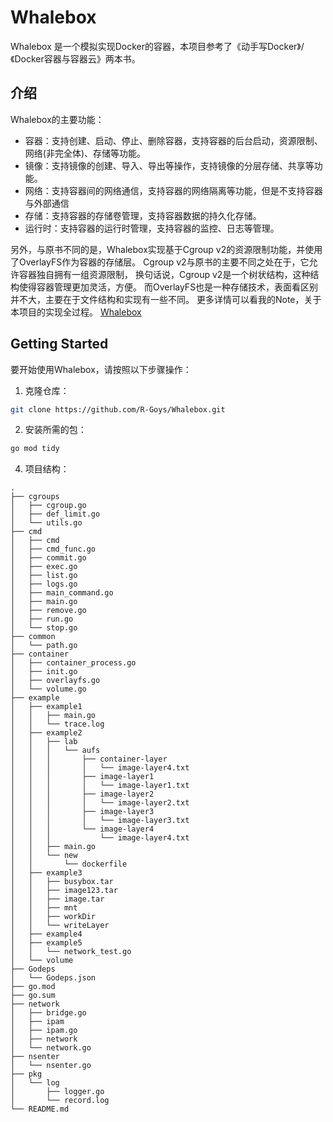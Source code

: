 # Whalebox

Whalebox 是一个模拟实现Docker的容器，本项目参考了《动手写Docker》/《Docker容器与容器云》两本书。

## 介绍

Whalebox的主要功能：

- 容器：支持创建、启动、停止、删除容器，支持容器的后台启动，资源限制、网络(非完全体)、存储等功能。
- 镜像：支持镜像的创建、导入、导出等操作，支持镜像的分层存储、共享等功能。
- 网络：支持容器间的网络通信，支持容器的网络隔离等功能，但是不支持容器与外部通信
- 存储：支持容器的存储卷管理，支持容器数据的持久化存储。
- 运行时：支持容器的运行时管理，支持容器的监控、日志等管理。

另外，与原书不同的是，Whalebox实现基于Cgroup v2的资源限制功能，并使用了OverlayFS作为容器的存储层。
Cgroup v2与原书的主要不同之处在于，它允许容器独自拥有一组资源限制，
换句话说，Cgroup v2是一个树状结构，这种结构使得容器管理更加灵活，方便。
而OverlayFS也是一种存储技术，表面看区别并不大，主要在于文件结构和实现有一些不同。
更多详情可以看我的Note，关于本项目的实现全过程。
[Whalebox](https://github.com/R-Goys/Notes/blob/main/Note/%E6%89%8B%E6%90%93/%E6%89%8B%E5%86%99Docker.md)

## Getting Started

要开始使用Whalebox，请按照以下步骤操作：

1. 克隆仓库：

```bash
git clone https://github.com/R-Goys/Whalebox.git
```

2. 安装所需的包：

```bash
go mod tidy
``` 

4. 项目结构：

```
.
├── cgroups
│   ├── cgroup.go
│   ├── def_limit.go
│   └── utils.go
├── cmd
│   ├── cmd
│   ├── cmd_func.go
│   ├── commit.go
│   ├── exec.go
│   ├── list.go
│   ├── logs.go
│   ├── main_command.go
│   ├── main.go
│   ├── remove.go
│   ├── run.go
│   └── stop.go
├── common
│   └── path.go
├── container
│   ├── container_process.go
│   ├── init.go
│   ├── overlayfs.go
│   └── volume.go
├── example
│   ├── example1
│   │   ├── main.go
│   │   └── trace.log
│   ├── example2
│   │   ├── lab
│   │   │   └── aufs
│   │   │       ├── container-layer
│   │   │       │   └── image-layer4.txt
│   │   │       ├── image-layer1
│   │   │       │   └── image-layer1.txt
│   │   │       ├── image-layer2
│   │   │       │   └── image-layer2.txt
│   │   │       ├── image-layer3
│   │   │       │   └── image-layer3.txt
│   │   │       └── image-layer4
│   │   │           └── image-layer4.txt
│   │   ├── main.go
│   │   └── new
│   │       └── dockerfile
│   ├── example3
│   │   ├── busybox.tar
│   │   ├── image123.tar
│   │   ├── image.tar
│   │   ├── mnt
│   │   ├── workDir
│   │   └── writeLayer
│   ├── example4
│   ├── example5
│   │   └── network_test.go
│   └── volume
├── Godeps
│   └── Godeps.json
├── go.mod
├── go.sum
├── network
│   ├── bridge.go
│   ├── ipam
│   ├── ipam.go
│   ├── network
│   └── network.go
├── nsenter
│   └── nsenter.go
├── pkg
│   └── log
│       ├── logger.go
│       └── record.log
└── README.md

```